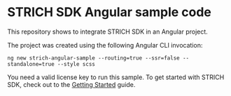 # STRICH SDK Angular sample code

This repository shows to integrate STRICH SDK in an Angular project.

The project was created using the following Angular CLI invocation:

```shell
ng new strich-angular-sample --routing=true --ssr=false --standalone=true --style scss
```

You need a valid license key to run this sample. To get started with STRICH SDK, check out to the [Getting Started](https://docs.strich.io/getting-started.html) guide.
